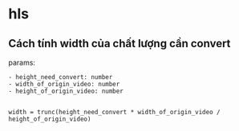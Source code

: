 # hls

## Cách tính width của chất lượng cần convert

  params: 

    - height_need_convert: number
    - width_of_origin_video: number
    - height_of_origin_video: number
  
  ```

  width = trunc(height_need_convert * width_of_origin_video / height_of_origin_video)

  ```
